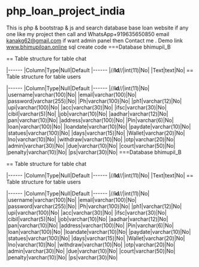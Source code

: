 # php_loan_project_india
This is php &amp; bootstrap &amp; js and search database base loan website 
if any one like my project then call and  WhatsApp+919635650850 email kanakg62@gmail.com
if want admin panel then Contact me . 
Demo link www.bhimupiloan.online 
sql create code
===Database bhimupil_B

== Table structure for table chat

|------
|Column|Type|Null|Default
|------
|//**Id**//|int(11)|No|
|Text|text|No|
== Table structure for table users

|------
|Column|Type|Null|Default
|------
|//**id**//|int(11)|No|
|username|varchar(100)|No|
|email|varchar(100)|No|
|password|varchar(255)|No|
|Ph|varchar(100)|No|
|ph1|varchar(12)|No|
|upi|varchar(100)|No|
|acc|varchar(30)|No|
|ifsc|varchar(30)|No|
|cibil|varchar(5)|No|
|job|varchar(10)|No|
|aadhar|varchar(12)|No|
|pan|varchar(10)|No|
|address|varchar(100)|No|
|Pin|varchar(6)|No|
|loan|varchar(100)|No|
|loandate|varchar(10)|No|
|paydate|varchar(10)|No|
|statues|varchar(100)|No|
|days|varchar(15)|No|
|Wallet|varchar(20)|No|
|lno|varchar(10)|No|
|withdraw|varchar(10)|No|
|otp|varchar(20)|No|
|admin|varchar(30)|No|
|due|varchar(10)|No|
|court|varchar(50)|No|
|penalty|varchar(10)|No|
|ps|varchar(30)|No|
===Database bhimupil_B

== Table structure for table chat

|------
|Column|Type|Null|Default
|------
|//**Id**//|int(11)|No|
|Text|text|No|
== Table structure for table users

|------
|Column|Type|Null|Default
|------
|//**id**//|int(11)|No|
|username|varchar(100)|No|
|email|varchar(100)|No|
|password|varchar(255)|No|
|Ph|varchar(100)|No|
|ph1|varchar(12)|No|
|upi|varchar(100)|No|
|acc|varchar(30)|No|
|ifsc|varchar(30)|No|
|cibil|varchar(5)|No|
|job|varchar(10)|No|
|aadhar|varchar(12)|No|
|pan|varchar(10)|No|
|address|varchar(100)|No|
|Pin|varchar(6)|No|
|loan|varchar(100)|No|
|loandate|varchar(10)|No|
|paydate|varchar(10)|No|
|statues|varchar(100)|No|
|days|varchar(15)|No|
|Wallet|varchar(20)|No|
|lno|varchar(10)|No|
|withdraw|varchar(10)|No|
|otp|varchar(20)|No|
|admin|varchar(30)|No|
|due|varchar(10)|No|
|court|varchar(50)|No|
|penalty|varchar(10)|No|
|ps|varchar(30)|No|


